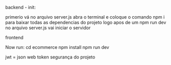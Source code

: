 backend - init:

primerio vá no arquivo server.js abra o terminal e coloque o comando npm i para baixar todas as dependencias do projeto 
logo apos de um npm run dev no arquivo server.js vai iniciar o servidor

frontend

Now run:
  cd ecommerce
  npm install
  npm run dev

jwt = json web token
segurança do projeto 
